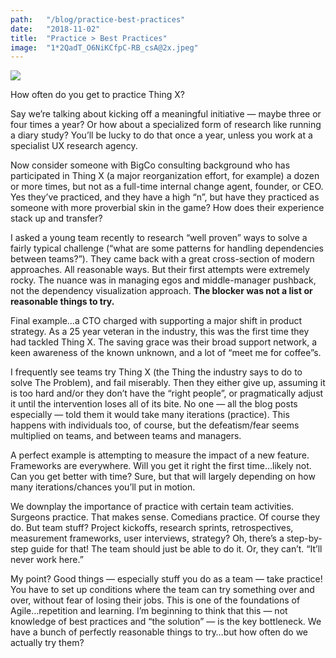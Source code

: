 ```yaml
---
path:	"/blog/practice-best-practices"
date:	"2018-11-02"
title:	"Practice > Best Practices"
image:	"1*2QadT_O6NiKCfpC-RB_csA@2x.jpeg"
---
```


![](/images/1*2QadT_O6NiKCfpC-RB_csA@2x.jpeg)

How often do you get to practice Thing X?

Say we’re talking about kicking off a meaningful initiative — maybe three or four times a year? Or how about a specialized form of research like running a diary study? You’ll be lucky to do that once a year, unless you work at a specialist UX research agency.

Now consider someone with BigCo consulting background who has participated in Thing X (a major reorganization effort, for example) a dozen or more times, but not as a full-time internal change agent, founder, or CEO. Yes they’ve practiced, and they have a high “n”, but have they practiced as someone with more proverbial skin in the game? How does their experience stack up and transfer?

I asked a young team recently to research “well proven” ways to solve a fairly typical challenge (“what are some patterns for handling dependencies between teams?”). They came back with a great cross-section of modern approaches. All reasonable ways. But their first attempts were extremely rocky. The nuance was in managing egos and middle-manager pushback, not the dependency visualization approach. **The blocker was not a list or reasonable things to try.**

Final example…a CTO charged with supporting a major shift in product strategy. As a 25 year veteran in the industry, this was the first time they had tackled Thing X. The saving grace was their broad support network, a keen awareness of the known unknown, and a lot of “meet me for coffee”s.

I frequently see teams try Thing X (the Thing the industry says to do to solve The Problem), and fail miserably. Then they either give up, assuming it is too hard and/or they don’t have the “right people”, or pragmatically adjust it until the intervention loses all of its bite. No one — all the blog posts especially — told them it would take many iterations (practice). This happens with individuals too, of course, but the defeatism/fear seems multiplied on teams, and between teams and managers.

A perfect example is attempting to measure the impact of a new feature. Frameworks are everywhere. Will you get it right the first time…likely not. Can you get better with time? Sure, but that will largely depending on how many iterations/chances you’ll put in motion.

We downplay the importance of practice with certain team activities. Surgeons practice. That makes sense. Comedians practice. Of course they do. But team stuff? Project kickoffs, research sprints, retrospectives, measurement frameworks, user interviews, strategy? Oh, there’s a step-by-step guide for that! The team should just be able to do it. Or, they can’t. “It’ll never work here.”

My point? Good things — especially stuff you do as a team — take practice! You have to set up conditions where the team can try something over and over, without fear of losing their jobs. This is one of the foundations of Agile…repetition and learning. I’m beginning to think that this — not knowledge of best practices and “the solution” — is the key bottleneck. We have a bunch of perfectly reasonable things to try…but how often do we actually try them?

